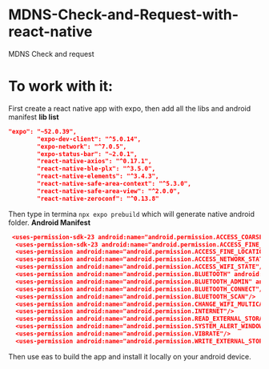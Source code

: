 # MDNS-Check-and-Request-with-react-native
MDNS Check and request
# To work with it:
First create a react native app with expo, then add all the libs and android manifest
__lib list__
``` JSON
"expo": "~52.0.39",
        "expo-dev-client": "^5.0.14",
        "expo-network": "^7.0.5",
        "expo-status-bar": "~2.0.1",
        "react-native-axios": "^0.17.1",
        "react-native-ble-plx": "^3.5.0",
        "react-native-elements": "^3.4.3",
        "react-native-safe-area-context": "^5.3.0",
        "react-native-safe-area-view": "^2.0.0",
        "react-native-zeroconf": "^0.13.8"
```
Then type in termina ``` npx expo prebuild ``` which will generate native android folder.
__Android Manifest__

``` JSON
 <uses-permission-sdk-23 android:name="android.permission.ACCESS_COARSE_LOCATION"/>
  <uses-permission-sdk-23 android:name="android.permission.ACCESS_FINE_LOCATION"/>
  <uses-permission android:name="android.permission.ACCESS_FINE_LOCATION"/>
  <uses-permission android:name="android.permission.ACCESS_NETWORK_STATE"/>
  <uses-permission android:name="android.permission.ACCESS_WIFI_STATE"/>
  <uses-permission android:name="android.permission.BLUETOOTH" android:maxSdkVersion="30"/>
  <uses-permission android:name="android.permission.BLUETOOTH_ADMIN" android:maxSdkVersion="30"/>
  <uses-permission android:name="android.permission.BLUETOOTH_CONNECT"/>
  <uses-permission android:name="android.permission.BLUETOOTH_SCAN"/>
  <uses-permission android:name="android.permission.CHANGE_WIFI_MULTICAST_STATE"/>
  <uses-permission android:name="android.permission.INTERNET"/>
  <uses-permission android:name="android.permission.READ_EXTERNAL_STORAGE"/>
  <uses-permission android:name="android.permission.SYSTEM_ALERT_WINDOW"/>
  <uses-permission android:name="android.permission.VIBRATE"/>
  <uses-permission android:name="android.permission.WRITE_EXTERNAL_STORAGE"/>
```

Then use eas to build the app and install it locally on your android device.
